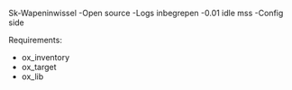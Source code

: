 Sk-Wapeninwissel
-Open source
-Logs inbegrepen
-0.01 idle mss
-Config side

Requirements:
- ox_inventory
- ox_target
- ox_lib
